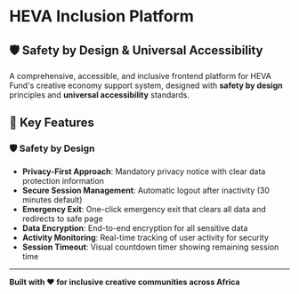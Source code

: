 # HEVA Inclusion Platform

## 🛡️ Safety by Design & Universal Accessibility

A comprehensive, accessible, and inclusive frontend platform for HEVA Fund's creative economy support system, designed with **safety by design** principles and **universal accessibility** standards.

## 🌟 Key Features

### 🛡️ **Safety by Design**
- **Privacy-First Approach**: Mandatory privacy notice with clear data protection information
- **Secure Session Management**: Automatic logout after inactivity (30 minutes default)
- **Emergency Exit**: One-click emergency exit that clears all data and redirects to safe page
- **Data Encryption**: End-to-end encryption for all sensitive data
- **Activity Monitoring**: Real-time tracking of user activity for security
- **Session Timeout**: Visual countdown timer showing remaining session time



---

**Built with ❤️ for inclusive creative communities across Africa**
